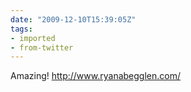 ```yaml
---
date: "2009-12-10T15:39:05Z"
tags:
- imported
- from-twitter
---
```

Amazing\! http://www.ryanabegglen.com/

